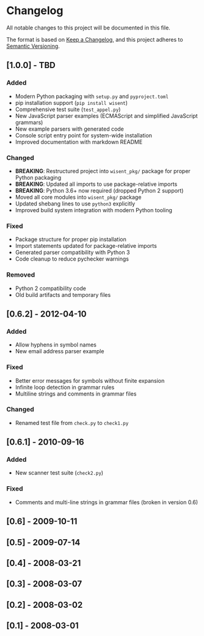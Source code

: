 # Changelog

All notable changes to this project will be documented in this file.

The format is based on [Keep a Changelog](https://keepachangelog.com/en/1.0.0/),
and this project adheres to [Semantic Versioning](https://semver.org/spec/v2.0.0.html).

## [1.0.0] - TBD

### Added
- Modern Python packaging with `setup.py` and `pyproject.toml`
- pip installation support (`pip install wisent`)
- Comprehensive test suite (`test_appel.py`)
- New JavaScript parser examples (ECMAScript and simplified JavaScript grammars)
- New example parsers with generated code
- Console script entry point for system-wide installation
- Improved documentation with markdown README

### Changed
- **BREAKING**: Restructured project into `wisent_pkg/` package for proper Python packaging
- **BREAKING**: Updated all imports to use package-relative imports
- **BREAKING**: Python 3.6+ now required (dropped Python 2 support)
- Moved all core modules into `wisent_pkg/` package
- Updated shebang lines to use `python3` explicitly
- Improved build system integration with modern Python tooling

### Fixed
- Package structure for proper pip installation
- Import statements updated for package-relative imports
- Generated parser compatibility with Python 3
- Code cleanup to reduce pychecker warnings

### Removed
- Python 2 compatibility code
- Old build artifacts and temporary files

## [0.6.2] - 2012-04-10

### Added
- Allow hyphens in symbol names
- New email address parser example

### Fixed
- Better error messages for symbols without finite expansion
- Infinite loop detection in grammar rules
- Multiline strings and comments in grammar files

### Changed
- Renamed test file from `check.py` to `check1.py`

## [0.6.1] - 2010-09-16

### Added
- New scanner test suite (`check2.py`)

### Fixed
- Comments and multi-line strings in grammar files (broken in version 0.6)

## [0.6] - 2009-10-11

## [0.5] - 2009-07-14

## [0.4] - 2008-03-21

## [0.3] - 2008-03-07

## [0.2] - 2008-03-02

## [0.1] - 2008-03-01